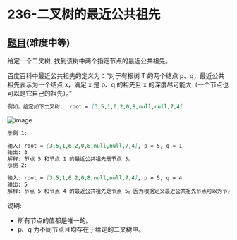 # 236-二叉树的最近公共祖先

## [题目](https://leetcode-cn.com/problems/lowest-common-ancestor-of-a-binary-tree/)(难度中等)

给定一个二叉树, 找到该树中两个指定节点的最近公共祖先。

百度百科中最近公共祖先的定义为：“对于有根树 T 的两个结点 p、q，最近公共祖先表示为一个结点 x，满足 x 是 p、q 的祖先且 x 的深度尽可能大（一个节点也可以是它自己的祖先）。”

```markdown
例如，给定如下二叉树:  root = [3,5,1,6,2,0,8,null,null,7,4]
```

![image](https://assets.leetcode-cn.com/aliyun-lc-upload/uploads/2018/12/15/binarytree.png)

```markdown
示例 1:

输入: root = [3,5,1,6,2,0,8,null,null,7,4], p = 5, q = 1
输出: 3
解释: 节点 5 和节点 1 的最近公共祖先是节点 3。
示例 2:

输入: root = [3,5,1,6,2,0,8,null,null,7,4], p = 5, q = 4
输出: 5
解释: 节点 5 和节点 4 的最近公共祖先是节点 5。因为根据定义最近公共祖先节点可以为节点本身。

```

说明:
- 所有节点的值都是唯一的。
- p、q 为不同节点且均存在于给定的二叉树中。